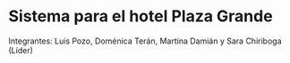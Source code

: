 # Sistema para el hotel Plaza Grande
Integrantes: Luis Pozo, Doménica Terán, Martina Damián y Sara Chiriboga (Líder)
